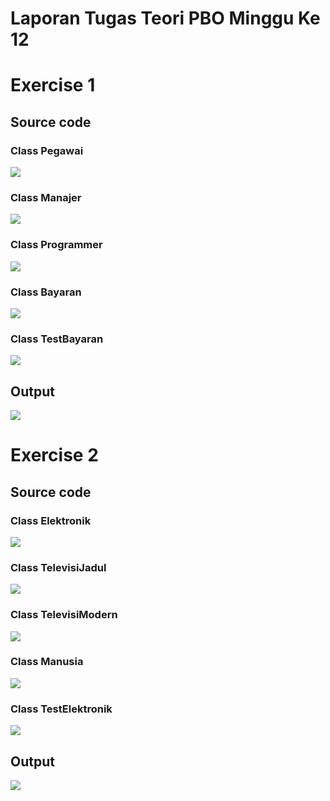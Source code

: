 # Laporan Tugas Teori PBO Minggu Ke 12
# Exercise 1
## Source code
### Class Pegawai

<img src="img/Screenshot (382).png">

### Class Manajer

<img src="img/Screenshot (383).png">

### Class Programmer

<img src="img/Screenshot (384).png">

### Class Bayaran

<img src="img/Screenshot (385).png">

### Class TestBayaran

<img src="img/Screenshot (386).png">

## Output

<img src="img/Screenshot (387).png">

# Exercise 2
## Source code
### Class Elektronik

<img src="img/Screenshot (388).png">

### Class TelevisiJadul

<img src="img/Screenshot (389).png">

### Class TelevisiModern

<img src="img/Screenshot (390).png">

### Class Manusia

<img src="img/Screenshot (391).png">

### Class TestElektronik

<img src="img/Screenshot (392).png">

## Output

<img src="img/Screenshot (393).png">
